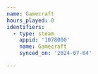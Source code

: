 ```yaml
---
name: Gamecraft
hours_played: 0
identifiers:
  - type: steam
    appid: '1078000'
    name: Gamecraft
    synced_on: '2024-07-04'

---
```

